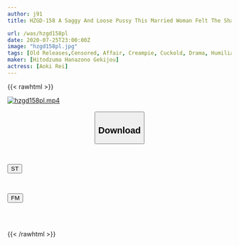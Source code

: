 ```yaml
---
author: j91
title: HZGD-158 A Saggy And Loose Pussy This Married Woman Felt The Shame Of Having A Loose Pussy, So She Decided To Firm Up Her Cunt And Got Hooked On Her Father-In-Law’s Cock Rei Aoki

url: /was/hzgd158pl
date: 2020-07-25T23:00:00Z
image: "hzgd158pl.jpg"
tags: [Old Releases,Censored, Affair, Creampie, Cuckold, Drama, Humiliation, Married Woman, Masturbation, Solowork]
maker: [Hitodzuma Hanazono Gekijou]
actress: [Aoki Rei]
---
```



{{< rawhtml >}}

<div class="video" data-videoid="j423xkJrM6Fz8KG">
    <a href="javascript:;">
        <img src="/was/hzgd158pl/hzgd158pl.jpg" width="WIDTH" height="HEIGHT" alt="hzgd158pl.mp4" loading="lazy">
    </a>
</div>

<script type="text/javascript" src="https://j91.asia/asset/on-demand-st.js"></script>

<br>
  <link rel="stylesheet" href="https://j91.asia/asset/bs5.css">
  
  <center>
  <button class="btn btn-primary" type="button" data-bs-toggle="collapse" data-bs-target=".multi-collapse" aria-expanded="false" aria-controls="multiCollapseExample1 multiCollapseExample2"><h2>Download</h2></button></center>
</p>
<div class="row">
  <div class="col">
    <div class="collapse multi-collapse" id="multiCollapseExample1">
      <div class="card card-body">
	      	      <br>
<div class="buttons">  
<p><a href="https://streamtape.to/v/j423xkJrM6Fz8KG" target="_blank"><button class="btn-hover color-3"><i class="fa fa-download"></i> ST</button></a></p></div>
    </div>
  </div>
</div>
  <div class="col">
    <div class="collapse multi-collapse" id="multiCollapseExample2">
      <div class="card card-body">
	      <br>
<div class="buttons">
<p><a href="https://filemoon.sx/d/3xal3tjk2d3l/hzgd-158.mp4" target="_blank"><button class="btn-hover color-2"><i class="fa fa-download"></i> FM</button></a></p></div>
<br><br>
      </div>
    </div>
  </div>
</div>

{{< /rawhtml >}}